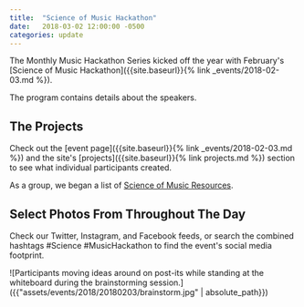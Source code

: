 ```yaml
---
title:  "Science of Music Hackathon"
date:   2018-03-02 12:00:00 -0500
categories: update
---
```

The Monthly Music Hackathon Series kicked off the year with February's [Science of Music Hackathon]({{site.baseurl}}{% link _events/2018-02-03.md %}).

The program contains details about the speakers.

## The Projects
Check out the [event page]({{site.baseurl}}{% link _events/2018-02-03.md %}) and the site's [projects]({{site.baseurl}}{% link projects.md %}) section to see what individual participants created.

As a group, we began a list of [Science of Music Resources](https://docs.google.com/document/d/1cEkcjvsJU5KIhi--S1tOJGSVTMQJcD72A_6awwgpXt8/edit#heading=h.dgjtlmp0jc2h).

## Select Photos From Throughout The Day
Check our Twitter, Instagram, and Facebook feeds, or search the combined hashtags #Science #MusicHackathon to find the event's social media footprint.
<!--
![The crowd trickling in, sitting at tables, facing the screens]({{ "/assets/events/20171209/crowd.jpg" | absolute_path}})
-->
![Participants moving ideas around on post-its while standing at the whiteboard during the brainstorming session.]({{"assets/events/2018/20180203/brainstorm.jpg" | absolute_path}})
